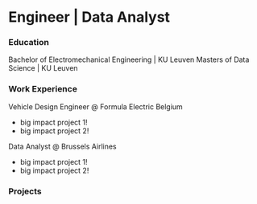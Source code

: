 # Engineer | Data Analyst

### Education
Bachelor of Electromechanical Engineering | KU Leuven 
Masters of Data Science | KU Leuven 

### Work Experience
Vehicle Design Engineer @ Formula Electric Belgium
- big impact project 1!
- big impact project 2!

Data Analyst @ Brussels Airlines
- big impact project 1!
- big impact project 2!

### Projects

